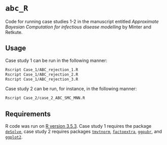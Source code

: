 `abc_R`
==========

Code for running case studies 1-2 in the manuscript entitled *Approximate Bayesian Computation for infectious disease modelling* by Minter and Retkute.  


Usage
-----

Case study 1 can be run in the following manner:

```bash
Rscript Case_1/ABC_rejection_1.R
Rscript Case_1/ABC_rejection_2.R
Rscript Case_1/ABC_rejection_3.R
```

Case study 2 can be run, for instance, in the following manner:

```bash
Rscript Case_2/case_2_ABC_SMC_MNN.R
```

Requirements
------------

R code was run on [R version 3.5.3](https://cran.r-project.org).  Case study 1 requires the package [`deSolve`](https://cran.r-project.org/web/packages/deSolve/index.html), case study 2 requires packages [`tmvtnorm`](https://cran.r-project.org/web/packages/tmvtnorm/index.html), [`factoextra`](https://cran.r-project.org/web/packages/factoextra/index.html), [`ggpubr`](https://cran.r-project.org/web/packages/ggpubr/index.html), and [`ggplot2`](https://cran.r-project.org/web/packages/ggplot2/index.html).  

